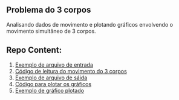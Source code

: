 ## Problema do 3 corpos

Analisando dados de movimento e plotando gráficos envolvendo o movimento simultâneo de 3 corpos.

<!-- [![GitHub stats](https://github-readme-stats.vercel.app/api?username=estevao-luiz)](https://github.com/estevao-luiz) -->

## Repo Content:

1. [Exemplo de arquivo de entrada](#3body.in)
2. [Código de leitura do movimento do 3 corpos](#read_movement.py)
3. [Exemplo de arquivo de sáida](#3body.out)
4. [Código para plotar os gráficos](#plot_graphs.py)
5. [Exemplo de gráfico plotado](#3body.out.png)
   
